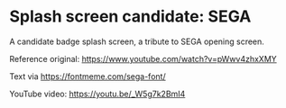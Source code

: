 # Splash screen candidate: SEGA

A candidate badge splash screen, a tribute to SEGA opening screen.

Reference original: https://www.youtube.com/watch?v=pWwv4zhxXMY

Text via https://fontmeme.com/sega-font/

YouTube video: https://youtu.be/_W5g7k2BmI4
